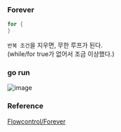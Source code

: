 ### Forever
```go
for {
}
```
`반복 조건`을 지우면, 무한 루프가 된다.<br>
(while/for true가 없어서 조금 이상했다.)<br>

### go run
![image](https://github.com/user-attachments/assets/6bbbd110-0675-4fb4-addb-02f177ce7c6e)

### Reference
[Flowcontrol/Forever](https://go.dev/tour/flowcontrol/4)<br>
